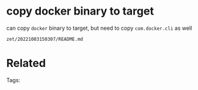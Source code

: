 # copy docker binary to target
can copy `docker` binary to target, but need to copy `com.docker.cli` as well

` zet/20221003150307/README.md `

# Related


Tags:

    
